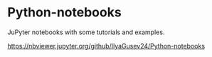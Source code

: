 # Python-notebooks
JuPyter notebooks with some tutorials and examples.

https://nbviewer.jupyter.org/github/IlyaGusev24/Python-notebooks
